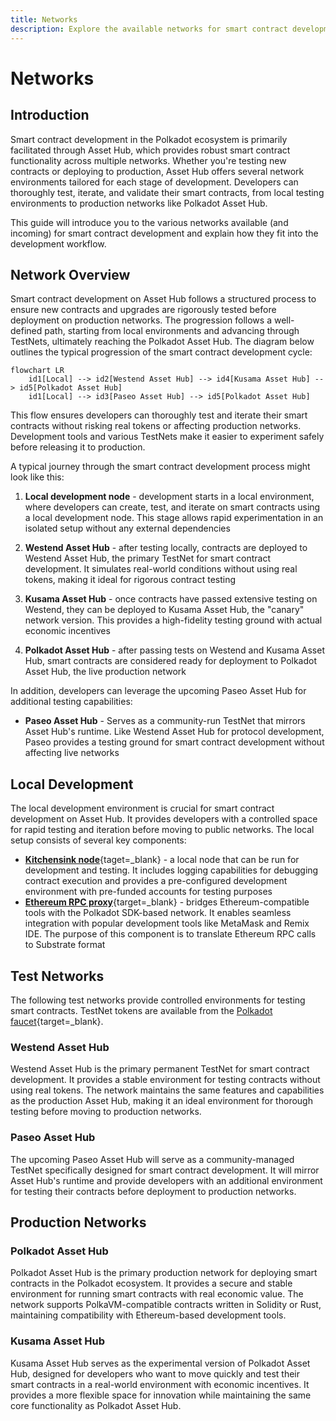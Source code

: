 ```yaml
---
title: Networks
description: Explore the available networks for smart contract development on Asset Hub, including Westend Asset Hub, Kusama Asset Hub, and Polkadot Asset Hub.
---
```


# Networks

## Introduction

Smart contract development in the Polkadot ecosystem is primarily facilitated through Asset Hub, which provides robust smart contract functionality across multiple networks. Whether you're testing new contracts or deploying to production, Asset Hub offers several network environments tailored for each stage of development. Developers can thoroughly test, iterate, and validate their smart contracts, from local testing environments to production networks like Polkadot Asset Hub.

This guide will introduce you to the various networks available (and incoming) for smart contract development and explain how they fit into the development workflow.

## Network Overview

Smart contract development on Asset Hub follows a structured process to ensure new contracts and upgrades are rigorously tested before deployment on production networks. The progression follows a well-defined path, starting from local environments and advancing through TestNets, ultimately reaching the Polkadot Asset Hub. The diagram below outlines the typical progression of the smart contract development cycle:

``` mermaid
flowchart LR
    id1[Local] --> id2[Westend Asset Hub] --> id4[Kusama Asset Hub] --> id5[Polkadot Asset Hub]
    id1[Local] --> id3[Paseo Asset Hub] --> id5[Polkadot Asset Hub]
```

This flow ensures developers can thoroughly test and iterate their smart contracts without risking real tokens or affecting production networks. Development tools and various TestNets make it easier to experiment safely before releasing it to production.

A typical journey through the smart contract development process might look like this:

1. **Local development node** - development starts in a local environment, where developers can create, test, and iterate on smart contracts using a local development node. This stage allows rapid experimentation in an isolated setup without any external dependencies

2. **Westend Asset Hub** - after testing locally, contracts are deployed to Westend Asset Hub, the primary TestNet for smart contract development. It simulates real-world conditions without using real tokens, making it ideal for rigorous contract testing

3. **Kusama Asset Hub** - once contracts have passed extensive testing on Westend, they can be deployed to Kusama Asset Hub, the "canary" network version. This provides a high-fidelity testing ground with actual economic incentives

4. **Polkadot Asset Hub** - after passing tests on Westend and Kusama Asset Hub, smart contracts are considered ready for deployment to Polkadot Asset Hub, the live production network

In addition, developers can leverage the upcoming Paseo Asset Hub for additional testing capabilities:

- **Paseo Asset Hub** - Serves as a community-run TestNet that mirrors Asset Hub's runtime. Like Westend Asset Hub for protocol development, Paseo provides a testing ground for smart contract development without affecting live networks

## Local Development

The local development environment is crucial for smart contract development on Asset Hub. It provides developers with a controlled space for rapid testing and iteration before moving to public networks. The local setup consists of several key components:

- [**Kitchensink node**](https://paritytech.github.io/polkadot-sdk/master/pallet_revive_eth_rpc/subxt_client/src_chain/runtime_types/kitchensink_runtime/index.html){taget=\_blank} - a local node that can be run for development and testing. It includes logging capabilities for debugging contract execution and provides a pre-configured development environment with pre-funded accounts for testing purposes
- [**Ethereum RPC proxy**](https://paritytech.github.io/polkadot-sdk/master/pallet_revive_eth_rpc/index.html){target=\_blank} - bridges Ethereum-compatible tools with the Polkadot SDK-based network. It enables seamless integration with popular development tools like MetaMask and Remix IDE. The purpose of this component is to translate Ethereum RPC calls to Substrate format

## Test Networks

The following test networks provide controlled environments for testing smart contracts. TestNet tokens are available from the [Polkadot faucet](https://faucet.polkadot.io/){target=\_blank}.

### Westend Asset Hub

Westend Asset Hub is the primary permanent TestNet for smart contract development. It provides a stable environment for testing contracts without using real tokens. The network maintains the same features and capabilities as the production Asset Hub, making it an ideal environment for thorough testing before moving to production networks.

### Paseo Asset Hub

The upcoming Paseo Asset Hub will serve as a community-managed TestNet specifically designed for smart contract development. It will mirror Asset Hub's runtime and provide developers with an additional environment for testing their contracts before deployment to production networks.

## Production Networks

### Polkadot Asset Hub

Polkadot Asset Hub is the primary production network for deploying smart contracts in the Polkadot ecosystem. It provides a secure and stable environment for running smart contracts with real economic value. The network supports PolkaVM-compatible contracts written in Solidity or Rust, maintaining compatibility with Ethereum-based development tools.

### Kusama Asset Hub

Kusama Asset Hub serves as the experimental version of Polkadot Asset Hub, designed for developers who want to move quickly and test their smart contracts in a real-world environment with economic incentives. It provides a more flexible space for innovation while maintaining the same core functionality as Polkadot Asset Hub.